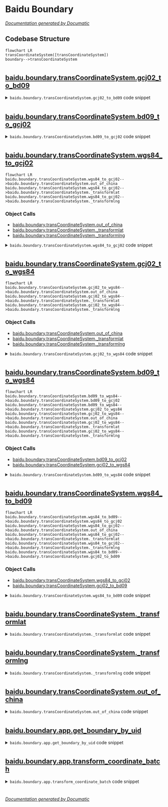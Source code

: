 # Baidu Boundary

[_Documentation generated by Documatic_](https://www.documatic.com)

<!---Documatic-section-Codebase Structure-start--->
## Codebase Structure

<!---Documatic-block-system_architecture-start--->
```mermaid
flowchart LR
transCoordinateSystem([transCoordinateSystem])
boundary-->transCoordinateSystem
```
<!---Documatic-block-system_architecture-end--->

# #
<!---Documatic-section-Codebase Structure-end--->

<!---Documatic-section-baidu.boundary.transCoordinateSystem.gcj02_to_bd09-start--->
## [baidu.boundary.transCoordinateSystem.gcj02_to_bd09](5-baidu_boundary.md#baidu.boundary.transCoordinateSystem.gcj02_to_bd09)

<!---Documatic-section-gcj02_to_bd09-start--->
<!---Documatic-block-baidu.boundary.transCoordinateSystem.gcj02_to_bd09-start--->
<details>
	<summary><code>baidu.boundary.transCoordinateSystem.gcj02_to_bd09</code> code snippet</summary>

```python
def gcj02_to_bd09(lng, lat):
    z = math.sqrt(lng * lng + lat * lat) + 2e-05 * math.sin(lat * x_pi)
    theta = math.atan2(lat, lng) + 3e-06 * math.cos(lng * x_pi)
    bd_lng = z * math.cos(theta) + 0.0065
    bd_lat = z * math.sin(theta) + 0.006
    return [bd_lng, bd_lat]
```
</details>
<!---Documatic-block-baidu.boundary.transCoordinateSystem.gcj02_to_bd09-end--->
<!---Documatic-section-gcj02_to_bd09-end--->

# #
<!---Documatic-section-baidu.boundary.transCoordinateSystem.gcj02_to_bd09-end--->

<!---Documatic-section-baidu.boundary.transCoordinateSystem.bd09_to_gcj02-start--->
## [baidu.boundary.transCoordinateSystem.bd09_to_gcj02](5-baidu_boundary.md#baidu.boundary.transCoordinateSystem.bd09_to_gcj02)

<!---Documatic-section-bd09_to_gcj02-start--->
<!---Documatic-block-baidu.boundary.transCoordinateSystem.bd09_to_gcj02-start--->
<details>
	<summary><code>baidu.boundary.transCoordinateSystem.bd09_to_gcj02</code> code snippet</summary>

```python
def bd09_to_gcj02(bd_lon, bd_lat):
    x = bd_lon - 0.0065
    y = bd_lat - 0.006
    z = math.sqrt(x * x + y * y) - 2e-05 * math.sin(y * x_pi)
    theta = math.atan2(y, x) - 3e-06 * math.cos(x * x_pi)
    gg_lng = z * math.cos(theta)
    gg_lat = z * math.sin(theta)
    return [gg_lng, gg_lat]
```
</details>
<!---Documatic-block-baidu.boundary.transCoordinateSystem.bd09_to_gcj02-end--->
<!---Documatic-section-bd09_to_gcj02-end--->

# #
<!---Documatic-section-baidu.boundary.transCoordinateSystem.bd09_to_gcj02-end--->

<!---Documatic-section-baidu.boundary.transCoordinateSystem.wgs84_to_gcj02-start--->
## [baidu.boundary.transCoordinateSystem.wgs84_to_gcj02](5-baidu_boundary.md#baidu.boundary.transCoordinateSystem.wgs84_to_gcj02)

<!---Documatic-section-wgs84_to_gcj02-start--->
```mermaid
flowchart LR
baidu.boundary.transCoordinateSystem.wgs84_to_gcj02-->baidu.boundary.transCoordinateSystem.out_of_china
baidu.boundary.transCoordinateSystem.wgs84_to_gcj02-->baidu.boundary.transCoordinateSystem._transformlat
baidu.boundary.transCoordinateSystem.wgs84_to_gcj02-->baidu.boundary.transCoordinateSystem._transformlng
```

### Object Calls

* [baidu.boundary.transCoordinateSystem.out_of_china](5-baidu_boundary.md#baidu.boundary.transCoordinateSystem.out_of_china)
* [baidu.boundary.transCoordinateSystem._transformlat](5-baidu_boundary.md#baidu.boundary.transCoordinateSystem._transformlat)
* [baidu.boundary.transCoordinateSystem._transformlng](5-baidu_boundary.md#baidu.boundary.transCoordinateSystem._transformlng)

<!---Documatic-block-baidu.boundary.transCoordinateSystem.wgs84_to_gcj02-start--->
<details>
	<summary><code>baidu.boundary.transCoordinateSystem.wgs84_to_gcj02</code> code snippet</summary>

```python
def wgs84_to_gcj02(lng, lat):
    if out_of_china(lng, lat):
        return (lng, lat)
    dlat = _transformlat(lng - 105.0, lat - 35.0)
    dlng = _transformlng(lng - 105.0, lat - 35.0)
    radlat = lat / 180.0 * pi
    magic = math.sin(radlat)
    magic = 1 - ee * magic * magic
    sqrtmagic = math.sqrt(magic)
    dlat = dlat * 180.0 / (a * (1 - ee) / (magic * sqrtmagic) * pi)
    dlng = dlng * 180.0 / (a / sqrtmagic * math.cos(radlat) * pi)
    mglat = lat + dlat
    mglng = lng + dlng
    return [mglng, mglat]
```
</details>
<!---Documatic-block-baidu.boundary.transCoordinateSystem.wgs84_to_gcj02-end--->
<!---Documatic-section-wgs84_to_gcj02-end--->

# #
<!---Documatic-section-baidu.boundary.transCoordinateSystem.wgs84_to_gcj02-end--->

<!---Documatic-section-baidu.boundary.transCoordinateSystem.gcj02_to_wgs84-start--->
## [baidu.boundary.transCoordinateSystem.gcj02_to_wgs84](5-baidu_boundary.md#baidu.boundary.transCoordinateSystem.gcj02_to_wgs84)

<!---Documatic-section-gcj02_to_wgs84-start--->
```mermaid
flowchart LR
baidu.boundary.transCoordinateSystem.gcj02_to_wgs84-->baidu.boundary.transCoordinateSystem.out_of_china
baidu.boundary.transCoordinateSystem.gcj02_to_wgs84-->baidu.boundary.transCoordinateSystem._transformlat
baidu.boundary.transCoordinateSystem.gcj02_to_wgs84-->baidu.boundary.transCoordinateSystem._transformlng
```

### Object Calls

* [baidu.boundary.transCoordinateSystem.out_of_china](5-baidu_boundary.md#baidu.boundary.transCoordinateSystem.out_of_china)
* [baidu.boundary.transCoordinateSystem._transformlat](5-baidu_boundary.md#baidu.boundary.transCoordinateSystem._transformlat)
* [baidu.boundary.transCoordinateSystem._transformlng](5-baidu_boundary.md#baidu.boundary.transCoordinateSystem._transformlng)

<!---Documatic-block-baidu.boundary.transCoordinateSystem.gcj02_to_wgs84-start--->
<details>
	<summary><code>baidu.boundary.transCoordinateSystem.gcj02_to_wgs84</code> code snippet</summary>

```python
def gcj02_to_wgs84(lng, lat):
    if out_of_china(lng, lat):
        return (lng, lat)
    dlat = _transformlat(lng - 105.0, lat - 35.0)
    dlng = _transformlng(lng - 105.0, lat - 35.0)
    radlat = lat / 180.0 * pi
    magic = math.sin(radlat)
    magic = 1 - ee * magic * magic
    sqrtmagic = math.sqrt(magic)
    dlat = dlat * 180.0 / (a * (1 - ee) / (magic * sqrtmagic) * pi)
    dlng = dlng * 180.0 / (a / sqrtmagic * math.cos(radlat) * pi)
    mglat = lat + dlat
    mglng = lng + dlng
    return [lng * 2 - mglng, lat * 2 - mglat]
```
</details>
<!---Documatic-block-baidu.boundary.transCoordinateSystem.gcj02_to_wgs84-end--->
<!---Documatic-section-gcj02_to_wgs84-end--->

# #
<!---Documatic-section-baidu.boundary.transCoordinateSystem.gcj02_to_wgs84-end--->

<!---Documatic-section-baidu.boundary.transCoordinateSystem.bd09_to_wgs84-start--->
## [baidu.boundary.transCoordinateSystem.bd09_to_wgs84](5-baidu_boundary.md#baidu.boundary.transCoordinateSystem.bd09_to_wgs84)

<!---Documatic-section-bd09_to_wgs84-start--->
```mermaid
flowchart LR
baidu.boundary.transCoordinateSystem.bd09_to_wgs84-->baidu.boundary.transCoordinateSystem.bd09_to_gcj02
baidu.boundary.transCoordinateSystem.bd09_to_wgs84-->baidu.boundary.transCoordinateSystem.gcj02_to_wgs84
baidu.boundary.transCoordinateSystem.gcj02_to_wgs84-->baidu.boundary.transCoordinateSystem.out_of_china
baidu.boundary.transCoordinateSystem.gcj02_to_wgs84-->baidu.boundary.transCoordinateSystem._transformlat
baidu.boundary.transCoordinateSystem.gcj02_to_wgs84-->baidu.boundary.transCoordinateSystem._transformlng
```

### Object Calls

* [baidu.boundary.transCoordinateSystem.bd09_to_gcj02](5-baidu_boundary.md#baidu.boundary.transCoordinateSystem.bd09_to_gcj02)
* [baidu.boundary.transCoordinateSystem.gcj02_to_wgs84](5-baidu_boundary.md#baidu.boundary.transCoordinateSystem.gcj02_to_wgs84)

<!---Documatic-block-baidu.boundary.transCoordinateSystem.bd09_to_wgs84-start--->
<details>
	<summary><code>baidu.boundary.transCoordinateSystem.bd09_to_wgs84</code> code snippet</summary>

```python
def bd09_to_wgs84(bd_lon, bd_lat):
    (lon, lat) = bd09_to_gcj02(bd_lon, bd_lat)
    return gcj02_to_wgs84(lon, lat)
```
</details>
<!---Documatic-block-baidu.boundary.transCoordinateSystem.bd09_to_wgs84-end--->
<!---Documatic-section-bd09_to_wgs84-end--->

# #
<!---Documatic-section-baidu.boundary.transCoordinateSystem.bd09_to_wgs84-end--->

<!---Documatic-section-baidu.boundary.transCoordinateSystem.wgs84_to_bd09-start--->
## [baidu.boundary.transCoordinateSystem.wgs84_to_bd09](5-baidu_boundary.md#baidu.boundary.transCoordinateSystem.wgs84_to_bd09)

<!---Documatic-section-wgs84_to_bd09-start--->
```mermaid
flowchart LR
baidu.boundary.transCoordinateSystem.wgs84_to_bd09-->baidu.boundary.transCoordinateSystem.wgs84_to_gcj02
baidu.boundary.transCoordinateSystem.wgs84_to_gcj02-->baidu.boundary.transCoordinateSystem.out_of_china
baidu.boundary.transCoordinateSystem.wgs84_to_gcj02-->baidu.boundary.transCoordinateSystem._transformlat
baidu.boundary.transCoordinateSystem.wgs84_to_gcj02-->baidu.boundary.transCoordinateSystem._transformlng
baidu.boundary.transCoordinateSystem.wgs84_to_bd09-->baidu.boundary.transCoordinateSystem.gcj02_to_bd09
```

### Object Calls

* [baidu.boundary.transCoordinateSystem.wgs84_to_gcj02](5-baidu_boundary.md#baidu.boundary.transCoordinateSystem.wgs84_to_gcj02)
* [baidu.boundary.transCoordinateSystem.gcj02_to_bd09](5-baidu_boundary.md#baidu.boundary.transCoordinateSystem.gcj02_to_bd09)

<!---Documatic-block-baidu.boundary.transCoordinateSystem.wgs84_to_bd09-start--->
<details>
	<summary><code>baidu.boundary.transCoordinateSystem.wgs84_to_bd09</code> code snippet</summary>

```python
def wgs84_to_bd09(lon, lat):
    (lon, lat) = wgs84_to_gcj02(lon, lat)
    return gcj02_to_bd09(lon, lat)
```
</details>
<!---Documatic-block-baidu.boundary.transCoordinateSystem.wgs84_to_bd09-end--->
<!---Documatic-section-wgs84_to_bd09-end--->

# #
<!---Documatic-section-baidu.boundary.transCoordinateSystem.wgs84_to_bd09-end--->

<!---Documatic-section-baidu.boundary.transCoordinateSystem._transformlat-start--->
## [baidu.boundary.transCoordinateSystem._transformlat](5-baidu_boundary.md#baidu.boundary.transCoordinateSystem._transformlat)

<!---Documatic-section-_transformlat-start--->
<!---Documatic-block-baidu.boundary.transCoordinateSystem._transformlat-start--->
<details>
	<summary><code>baidu.boundary.transCoordinateSystem._transformlat</code> code snippet</summary>

```python
def _transformlat(lng, lat):
    ret = -100.0 + 2.0 * lng + 3.0 * lat + 0.2 * lat * lat + 0.1 * lng * lat + 0.2 * math.sqrt(math.fabs(lng))
    ret += (20.0 * math.sin(6.0 * lng * pi) + 20.0 * math.sin(2.0 * lng * pi)) * 2.0 / 3.0
    ret += (20.0 * math.sin(lat * pi) + 40.0 * math.sin(lat / 3.0 * pi)) * 2.0 / 3.0
    ret += (160.0 * math.sin(lat / 12.0 * pi) + 320 * math.sin(lat * pi / 30.0)) * 2.0 / 3.0
    return ret
```
</details>
<!---Documatic-block-baidu.boundary.transCoordinateSystem._transformlat-end--->
<!---Documatic-section-_transformlat-end--->

# #
<!---Documatic-section-baidu.boundary.transCoordinateSystem._transformlat-end--->

<!---Documatic-section-baidu.boundary.transCoordinateSystem._transformlng-start--->
## [baidu.boundary.transCoordinateSystem._transformlng](5-baidu_boundary.md#baidu.boundary.transCoordinateSystem._transformlng)

<!---Documatic-section-_transformlng-start--->
<!---Documatic-block-baidu.boundary.transCoordinateSystem._transformlng-start--->
<details>
	<summary><code>baidu.boundary.transCoordinateSystem._transformlng</code> code snippet</summary>

```python
def _transformlng(lng, lat):
    ret = 300.0 + lng + 2.0 * lat + 0.1 * lng * lng + 0.1 * lng * lat + 0.1 * math.sqrt(math.fabs(lng))
    ret += (20.0 * math.sin(6.0 * lng * pi) + 20.0 * math.sin(2.0 * lng * pi)) * 2.0 / 3.0
    ret += (20.0 * math.sin(lng * pi) + 40.0 * math.sin(lng / 3.0 * pi)) * 2.0 / 3.0
    ret += (150.0 * math.sin(lng / 12.0 * pi) + 300.0 * math.sin(lng / 30.0 * pi)) * 2.0 / 3.0
    return ret
```
</details>
<!---Documatic-block-baidu.boundary.transCoordinateSystem._transformlng-end--->
<!---Documatic-section-_transformlng-end--->

# #
<!---Documatic-section-baidu.boundary.transCoordinateSystem._transformlng-end--->

<!---Documatic-section-baidu.boundary.transCoordinateSystem.out_of_china-start--->
## [baidu.boundary.transCoordinateSystem.out_of_china](5-baidu_boundary.md#baidu.boundary.transCoordinateSystem.out_of_china)

<!---Documatic-section-out_of_china-start--->
<!---Documatic-block-baidu.boundary.transCoordinateSystem.out_of_china-start--->
<details>
	<summary><code>baidu.boundary.transCoordinateSystem.out_of_china</code> code snippet</summary>

```python
def out_of_china(lng, lat):
    return not (lng > 73.66 and lng < 135.05 and (lat > 3.86) and (lat < 53.55))
```
</details>
<!---Documatic-block-baidu.boundary.transCoordinateSystem.out_of_china-end--->
<!---Documatic-section-out_of_china-end--->

# #
<!---Documatic-section-baidu.boundary.transCoordinateSystem.out_of_china-end--->

<!---Documatic-section-baidu.boundary.app.get_boundary_by_uid-start--->
## [baidu.boundary.app.get_boundary_by_uid](5-baidu_boundary.md#baidu.boundary.app.get_boundary_by_uid)

<!---Documatic-section-get_boundary_by_uid-start--->
<!---Documatic-block-baidu.boundary.app.get_boundary_by_uid-start--->
<details>
	<summary><code>baidu.boundary.app.get_boundary_by_uid</code> code snippet</summary>

```python
def get_boundary_by_uid(uid):
    bmap_boundary_url = 'https://map.baidu.com/?newmap=1&reqflag=pcmap&biz=1&from=webmap&da_par=direct&pcevaname=pc4.1&qt=ext&uid=' + uid + '&c=340&ext_ver=new&tn=B_NORMAL_MAP&nn=0&auth=fw9wVDQUyKS7%3DQ5eWeb5A21KZOG0NadNuxHNBxBBLBHtxjhNwzWWvy1uVt1GgvPUDZYOYIZuEt2gz4yYxGccZcuVtPWv3GuxNt%3DkVJ0IUvhgMZSguxzBEHLNRTVtlEeLZNz1%40Db17dDFC8zv7u%40ZPuxtfvSulnDjnCENTHEHH%40NXBvzXX3M%40J2mmiJ4Y&ie=utf-8&l=19&b=(12679382.095,2565580.38;12679884.095,2565907.38)&t=1573133634785'
    s = requests.Session()
    s.mount('http://', HTTPAdapter(max_retries=3))
    s.mount('https://', HTTPAdapter(max_retries=3))
    data = s.get(url=bmap_boundary_url, timeout=5, headers={'Connection': 'close'})
    data = data.text
    data = json.loads(data)
    content = data['content']
    if not 'geo' in content:
        return None
    geo = content['geo']
    i = 0
    strsss = ''
    for jj in str(geo).split('|')[2].split('-')[1].split(','):
        jj = str(jj).strip(';')
        if i % 2 == 0:
            strsss = strsss + str(jj) + ','
        else:
            strsss = strsss + str(jj) + ';'
        i = i + 1
    return strsss.strip(';')
```
</details>
<!---Documatic-block-baidu.boundary.app.get_boundary_by_uid-end--->
<!---Documatic-section-get_boundary_by_uid-end--->

# #
<!---Documatic-section-baidu.boundary.app.get_boundary_by_uid-end--->

<!---Documatic-section-baidu.boundary.app.transform_coordinate_batch-start--->
## [baidu.boundary.app.transform_coordinate_batch](5-baidu_boundary.md#baidu.boundary.app.transform_coordinate_batch)

<!---Documatic-section-transform_coordinate_batch-start--->
<!---Documatic-block-baidu.boundary.app.transform_coordinate_batch-start--->
<details>
	<summary><code>baidu.boundary.app.transform_coordinate_batch</code> code snippet</summary>

```python
def transform_coordinate_batch(coordinates):
    cooed_count = math.ceil(len(coordinates) / 100)
    coords = ''
    for i in range(cooed_count):
        one_coords = coordinates.split(';')[i * 100:i * 100 + 100]
        one_coords_str = ''
        for point in one_coords:
            one_coords_str = one_coords_str + point + ';'
        one_coords_str = one_coords_str.strip(';')
        print(one_coords_str.strip(';'))
        req_url = 'http://api.map.baidu.com/geoconv/v1/?coords=' + one_coords_str + '&from=6&to=5&ak=' + bmap_key
        s = requests.Session()
        s.mount('http://', HTTPAdapter(max_retries=3))
        s.mount('https://', HTTPAdapter(max_retries=3))
        print(req_url)
        data = s.get(req_url, timeout=5, headers={'Connection': 'close'})
        data = data.text
        try:
            data = json.loads(data)
        except Exception as e:
            print('发送异常，当前坐标：', coordinates)
            return ' '
        if data['status'] == 0:
            result = data['result']
            if len(result) > 0:
                for res in result:
                    lng = res['x']
                    lat = res['y']
                    coords = coords + ';' + str(lng) + ',' + str(lat)
    print(coords.strip(';'))
    return coords.strip(';')
```
</details>
<!---Documatic-block-baidu.boundary.app.transform_coordinate_batch-end--->
<!---Documatic-section-transform_coordinate_batch-end--->

# #
<!---Documatic-section-baidu.boundary.app.transform_coordinate_batch-end--->

[_Documentation generated by Documatic_](https://www.documatic.com)